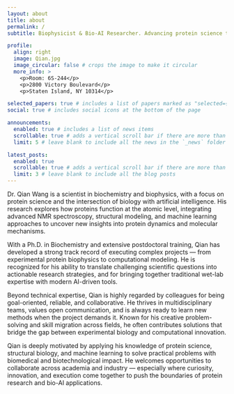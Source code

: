 ```yaml
---
layout: about
title: about
permalink: /
subtitle: Biophysicist & Bio-AI Researcher. Advancing protein science through structure, modeling, and machine learning.

profile:
  align: right
  image: Qian.jpg
  image_circular: false # crops the image to make it circular
  more_info: >
    <p>Room: 6S-244</p>
    <p>2800 Victory Boulevard</p>
    <p>Staten Island, NY 10314</p>

selected_papers: true # includes a list of papers marked as "selected={true}"
social: true # includes social icons at the bottom of the page

announcements:
  enabled: true # includes a list of news items
  scrollable: true # adds a vertical scroll bar if there are more than 3 news items
  limit: 5 # leave blank to include all the news in the `_news` folder

latest_posts:
  enabled: true
  scrollable: true # adds a vertical scroll bar if there are more than 3 new posts items
  limit: 3 # leave blank to include all the blog posts
---
```


Dr. Qian Wang is a scientist in biochemistry and biophysics, with a focus on protein science and the intersection of biology with artificial intelligence. His research explores how proteins function at the atomic level, integrating advanced NMR spectroscopy, structural modeling, and machine learning approaches to uncover new insights into protein dynamics and molecular mechanisms.

With a Ph.D. in Biochemistry and extensive postdoctoral training, Qian has developed a strong track record of executing complex projects — from experimental protein biophysics to computational modeling. He is recognized for his ability to translate challenging scientific questions into actionable research strategies, and for bringing together traditional wet-lab expertise with modern AI-driven tools.

Beyond technical expertise, Qian is highly regarded by colleagues for being goal-oriented, reliable, and collaborative. He thrives in multidisciplinary teams, values open communication, and is always ready to learn new methods when the project demands it. Known for his creative problem-solving and skill migration across fields, he often contributes solutions that bridge the gap between experimental biology and computational innovation.

Qian is deeply motivated by applying his knowledge of protein science, structural biology, and machine learning to solve practical problems with biomedical and biotechnological impact. He welcomes opportunities to collaborate across academia and industry — especially where curiosity, innovation, and execution come together to push the boundaries of protein research and bio-AI applications.
